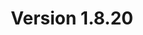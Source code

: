 ---
title: "Version 1.8.20"

version_number: "1.8.20"
version_code: "1820"
release_date: "2019-02-27"

packages:
  - type: mybb
    formats:
      - type: zip
        filesize: "2.15 MB"
        checksums:
          - type: md5
            value: 3d1a8c22874af72a1025709f5447f783
          - type: sha1
            value: e3c73a4cf99dbb237c9aa8bce458fe2296acbdee
          - type: sha256
            value: ee96b3eac55ebbbdf86c2057d513c7b015a6d558c7fdf4f297084c3e2f73b212
          - type: sha512
            value: 68d5bcd26cf808bf90414e569cfee91e6ad158ee73cdb8ce7dc3a87a0b883b946674831b4fbbd9c6c81b25c20f802e8f6e303f128aeb5607f40c39b294a8d5e2
        locations:
          - name: resources.mybb.com/downloads/
          - name: github.com/mybb/mybb/releases/

  - type: changed_files
    formats:
      - type: zip
        filesize: "0.85 MB"
        checksums:
          - type: md5
            value: d9377988fdef5e19d105afe7db141543
          - type: sha1
            value: 80c0af41e9148bc84ef7558d6f20d9c859279c9a
          - type: sha256
            value: 31b21c008d63f655f80572fffd8d7c1c465c346580cf920a1535443893766cb7
          - type: sha512
            value: b2446331cc8b62fea579acb7e225344d23347d0e5fa9f3a49df8715aa31a14a29b38b1757f5f11d42983bd07fb59be4ac9b7ae09e6151b9a8f0a445bbb4566ec
        locations:
          - name: resources.mybb.com/downloads/
          - name: github.com/mybb/mybb/releases/

upgrade_script_required: true
resolved_issues_number: "42"
resolved_issues_link: "https://github.com/mybb/mybb/issues?q=is%3Aissue%20is%3Aclosed%20label%3As%3Aresolved%20milestone%3A1.8.20"

comment: "This release includes allowing users to see their unapproved content and view user referrals; compatibility with PHP >= 7.2 has been improved and **[jQuery has been upgraded to 3.0.0](https://github.com/mybb/mybb/pull/3516#issuecomment-448759610), which might affect custom JavaScript code in plugins and themes**."

resolved_security_issues:
  - description: "Reset Password reflected XSS"
    severity: "medium"
  - description: "ModCP Profile Editor username reflected XSS"
    severity: "medium"
    reported_by:
      name: "Jovan Zivanovic"
      affiliation: "MaTRIS Research Group, SBA Research"
  - description: "Predictable CSRF token for guest users"
    severity: "low"
    reported_by:
      name: "[Devilshakerz](https://community.mybb.com/user-47371.html)"
      affiliation: "MyBB Team"
  - description: "ACP Stylesheet Properties XSS"
    severity: "low"
    reported_by:
      name: "[Cillian Collins](https://github.com/Cillian-Collins)"
  - description: "Reset Password username enumeration via email"
    severity: "low"
    reported_by:
      name: "Abdullah Md. Shaleh"

changed_language_files_number: "9"

changed_files:
  - admin:
    - inc:
      - class_page.php
    - jscripts:
      - theme_properties.js
    - modules:
      - config:
        - languages.php
        - plugins.php
        - profile_fields.php
        - settings.php
      - forum:
        - management.php
      - home:
        - index.php
      - style:
        - templates.php
        - themes.php
      - user:
        - users.php
  - inc:
    - class_core.php
    - datahandlers:
      - warnings.php
    - functions.php
    - languages:
      - english:
        - admin:
          - config_profile_fields.lang.php
          - user_users.lang.php
        - global.lang.php
        - index.lang.php
        - member.lang.php
        - memberlist.lang.php
        - moderation.lang.php
        - search.lang.php
        - usercp.lang.php
      - english.php
    - functions_user.php
    - functions_search.php
    - class_parser.php
    - functions_image.php
    - class_error.php
    - functions_post.php
    - tasks:
      - versioncheck.php
  - install:
    - resources:
      - mybb_theme.xml
      - output.php
      - settings.xml
      - upgrade12.php
      - upgrade13.php
      - upgrade17.php
      - upgrade30.php
      - upgrade35.php
      - upgrade47.php
  - jscripts:
    - sceditor:
      - editor_themes:
        - default.css
        - famfamfam.png
        - modern.css
        - monocons.css
        - office-toolbar.css
        - office.css
        - square.css
        - mybb.css
      - jquery.sceditor.bbcode.min.js
      - jquery.sceditor.default.min.css
      - jquery.sceditor.min.js
      - jquery.sceditor.xhtml.min.js
      - editor_plugins:
        - bbcode.js
        - format.js
        - undo.js
        - xhtml.js
    - bbcodes_sceditor.js
    - general.js
    - inline_edit.js
    - jquery.js
    - jquery.plugins.js
    - jquery.plugins.min.js
    - report.js
    - post.js
    - thread.js
    - usercp.js
  - css.php
  - editpost.php
  - forumdisplay.php
  - global.php
  - index.php
  - managegroup.php
  - member.php
  - memberlist.php
  - modcp.php
  - newreply.php
  - newthread.php
  - private.php
  - showthread.php
  - usercp.php
  - xmlhttp.php

changed_templates:
  - announcement
  - codebuttons
  - editpost
  - footer
  - footer_showteamlink
  - forumdisplay
  - forumdisplay_threadlist
  - forumdisplay_threadlist_subscription
  - global_modqueue
  - global_modqueue_notice
  - global_unreadreports
  - header
  - headerinclude
  - index_boardstats
  - member_no_referrals
  - member_profile
  - member_profile_modoptions_manageban
  - member_profile_modoptions_manageuser
  - member_profile_referrals
  - member_referral_row
  - member_referrals
  - member_referrals_link
  - member_referrals_popup
  - member_resendactivation
  - member_resetpassword
  - memberlist
  - memberlist_search
  - modal
  - modal_button
  - modcp_announcements_edit
  - modcp_announcements_new
  - modcp_modqueue_posts
  - modcp_modqueue_threads
  - newreply
  - newthread
  - post_attachments_attachment
  - post_javascript
  - private
  - private_orderarrow
  - private_read
  - private_send
  - reputation
  - search
  - showthread
  - usercp_editlists
  - usercp_forumsubscriptions_forum
  - warnings_warn_pm

---
